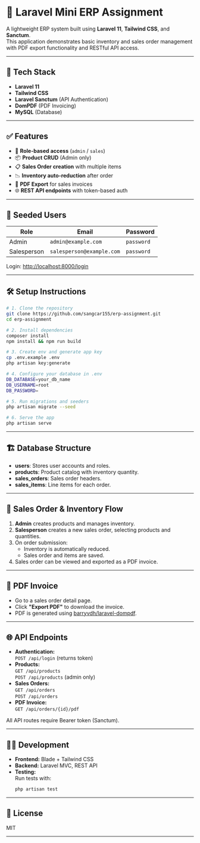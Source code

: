 # 🚀 Laravel Mini ERP Assignment

A lightweight ERP system built using **Laravel 11**, **Tailwind CSS**, and **Sanctum**.  
This application demonstrates basic inventory and sales order management with PDF export functionality and RESTful API access.

---

## 🧰 Tech Stack

- **Laravel 11**
- **Tailwind CSS**
- **Laravel Sanctum** (API Authentication)
- **DomPDF** (PDF Invoicing)
- **MySQL** (Database)

---

## ✅ Features

- 🔐 **Role-based access** (`admin` / `sales`)
- 📦 **Product CRUD** (Admin only)
- 📋 **Sales Order creation** with multiple items
- 📉 **Inventory auto-reduction** after order
- 📄 **PDF Export** for sales invoices
- 🌐 **REST API endpoints** with token-based auth

---

## 🧪 Seeded Users

| Role        | Email                      | Password  |
|-------------|----------------------------|-----------|
| Admin       | `admin@example.com`        | `password` |
| Salesperson | `salesperson@example.com`  | `password` |

Login: [http://localhost:8000/login](http://localhost:8000/login)

---

## 🛠️ Setup Instructions

```bash
# 1. Clone the repository
git clone https://github.com/sangcar155/erp-assignment.git
cd erp-assignment

# 2. Install dependencies
composer install
npm install && npm run build

# 3. Create env and generate app key
cp .env.example .env
php artisan key:generate

# 4. Configure your database in .env
DB_DATABASE=your_db_name
DB_USERNAME=root
DB_PASSWORD=

# 5. Run migrations and seeders
php artisan migrate --seed

# 6. Serve the app
php artisan serve
```

---

## 🏗️ Database Structure

- **users**: Stores user accounts and roles.
- **products**: Product catalog with inventory quantity.
- **sales_orders**: Sales order headers.
- **sales_items**: Line items for each order.

---

## 🛒 Sales Order & Inventory Flow

1. **Admin** creates products and manages inventory.
2. **Salesperson** creates a new sales order, selecting products and quantities.
3. On order submission:
   - Inventory is automatically reduced.
   - Sales order and items are saved.
4. Sales order can be viewed and exported as a PDF invoice.

---

## 🧾 PDF Invoice

- Go to a sales order detail page.
- Click **"Export PDF"** to download the invoice.
- PDF is generated using [barryvdh/laravel-dompdf](https://github.com/barryvdh/laravel-dompdf).

---

## 🌐 API Endpoints

- **Authentication:**  
  `POST /api/login` (returns token)
- **Products:**  
  `GET /api/products`  
  `POST /api/products` (admin only)
- **Sales Orders:**  
  `GET /api/orders`  
  `POST /api/orders`
- **PDF Invoice:**  
  `GET /api/orders/{id}/pdf`

All API routes require Bearer token (Sanctum).

---

## 🧑‍💻 Development

- **Frontend:** Blade + Tailwind CSS
- **Backend:** Laravel MVC, REST API
- **Testing:**  
  Run tests with:
  ```bash
  php artisan test
  ```

---

## 📄 License

MIT


---

